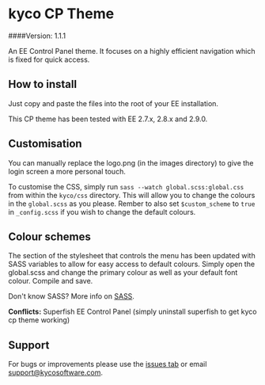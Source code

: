 kyco CP Theme
=============
####Version: 1.1.1

An EE Control Panel theme. It focuses on a highly efficient navigation which is fixed for quick access.

How to install
--------------

Just copy and paste the files into the root of your EE installation.

This CP theme has been tested with EE 2.7.x, 2.8.x and 2.9.0.


Customisation
-------------

You can manually replace the logo.png (in the images directory) to give the login screen
a more personal touch.

To customise the CSS, simply run `sass --watch global.scss:global.css` from within the `kyco/css`
directory. This will allow you to change the colours in the `global.scss` as you please.
Rember to also set `$custom_scheme` to `true` in `_config.scss` if you wish to change the
default colours.

Colour schemes
--------------

The section of the stylesheet that controls the menu has been updated with SASS variables to allow
for easy access to default colours. Simply open the global.scss and change the primary colour as well
as your default font colour. Compile and save.

Don't know SASS? More info on [SASS](http://sass-lang.com/).

**Conflicts:**
Superfish EE Control Panel (simply uninstall superfish to get kyco cp theme working)


Support
-------

For bugs or improvements please use the [issues tab](https://github.com/kyco/kyco-cp-theme/issues)
or email [support@kycosoftware.com](mailto:support@kycosoftware.com).
